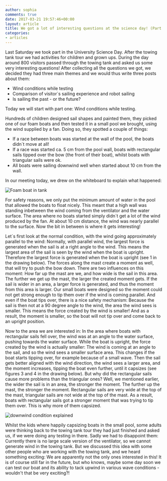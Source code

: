 ```yaml
---
author: sophia
comments: true
date: 2017-03-21 19:57:46+00:00
layout: article
title: We got a lot of interesting questions at the science day! (Part 1)
categories:
- articles
---
```



Last Saturday we took part in the University Science Day. After the towing tank tour we had activities for children and grown ups.
During the day around 800 visitors passed through the towing tank and asked us some very interesting questions!
After collecting all the questions we got, we decided they had three main themes and we would thus write three posts about them:
  * Wind conditions while testing
  * Comparison of visitor`s sailing experience and robot sailing
  * Is sailing the past - or the future?

Today we will start with part one: Wind conditions while testing.

Hundreds of children designed sail shapes and painted them, they picked one of our foam boats and then tested it in a small pool we brought, using the wind supplied by a fan.
Doing so, they spotted a couple of things:
  * If a race between boats was started at the wall of the pool, the boats didn`t move at all!
  * If a race was started ca. 5 cm from the pool wall, boats with rectangular sails tipped over the bow (the front of their boat), whilst boats with triangular sails were ok.
  * All boats were sailing downwind well when started about 10 cm from the wall.

In our meeting today, we drew on the whiteboard to explain what happened:

![Foam boat in tank](../assets/images/tank.jpg)

For safety reasons, we only put the minimum amount of water in the pool that allowed the boats to float nicely.
This meant that a high wall was standing inbetween the wind coming from the ventilator and the water surface.
The area where no boats started simply didn`t get a lot of the wind produced by the fan.
At about 10 cm distance, the wind was nearly parallel to the surface.
Now the bit in between is where it gets interesting!

Let`s first look at the normal condition, with the wind going approximately parallel to the wind:
Normally, with parallel wind, the largest force is generated when the sail is at a right angle to the wind.
This means the largest area of the sail is seen by the wind when the boat is upright. Therefore the largest
force is generated when the boat is upright (see 1 in the drawing below). The forces along the mast create a moment as well,
that will try to push the bow down. There are two influences on this moment: How far up the mast are we, and how wide is the sail in this area.
The further we get up the mast, the larger the created moment gets. If the sail is wider in an area, a larger force is generated, and thus the moment from this area is larger.
Our small boats were designed so the moment could not get strong enough to tip them over if the wind is coming parallel.
And even if the boat tips over, there is a nice safety mechanism: Because the sail is then not at a 90 degree angle to the wind, the area the wind sees is smaller.
This means the force created by the wind is smaller! And as a result, the moment is smaller, so the boat will not tip over and come back to an upright position.

Now to the area we are interested in: In the area where boats with rectangular sails fell over, the wind was at an angle to the water surface, pushing towards the water surface.
While the boat is upright, the force created by the wind is actually smaller: The wind is coming at an angle to the sail, and so the wind sees a smaller surface area.
This changes if the boat starts tipping over, for example because of a small wave. Then the sail gets better aligned with the wind direction,
the wind sees a larger area, and the moment increases, tipping the boat even further, until it capsizes (see figures 3 and 4 in the drawing below).
But why did the rectangular sails cause more problems than the triangular ones? Well, we mentioned earlier, the wider the sail is in an area, the stronger the moment.
The further up the mast, the stronger the moment.
Rectangular sails are very wide at the top of the mast, triangular sails are not wide at the top of the mast. As a result, boats with rectangular sails got a stronger moment that
was trying to tip them over. This is why more of them capsized.

![downwind condition explained](../assets/images/downwind.jpg)


Whilst the kids where happily capsizing boats in the small pool, some adults were thinking back to the towing tank tour they had just finished and asked us,
if we were doing any testing in there. Sadly we had to disappoint them: Currently there is no large scale version of the ventilator, so we cannot generate wind
in the towing tank. But we discussed this idea with some other people who are working with the towing tank, and we heard something exciting: We are apparently not the only
ones interested in this! It is of course still far in the future, but who knows, maybe some day soon we can test our boat and its ability to tack upwind in various wave
conditions - wouldn't that be very exciting?!

